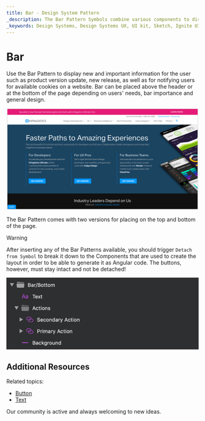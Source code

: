 ```yaml
---
title: Bar - Design System Pattern
_description: The Bar Pattern Symbols combine various components to display important or new information in the top or bottom of the page.
_keywords: Design Systems, Design Systems UX, UI kit, Sketch, Ignite UI for Angular, Sketch to Angular, Angular, Angular Design System, Export code from Sketch, Design Kits for Angular, Sketch HTML, Sketch to HTML, Sketch UI kits
---
```


# Bar

Use the Bar Pattern to display new and important information for the user such as product version update, new release, as well as for notifying users for available cookies on a website. Bar can be placed above the header or at the bottom of the page depending on users' needs, bar importance and general design.

<img class="responsive-img" src="../images/bar.png" srcset="../images/bar@2x.png 2x" />

The Bar Pattern comes with two versions for placing on the top and bottom of the page.


> [!WARNING]
> After inserting any of the Bar Patterns available, you should trigger `Detach from Symbol` to break it down to the Components that are used to create the layout in order to be able to generate it as Angular code. The buttons, however, must stay intact and not be detached!

<img class="responsive-img" src="../images/bar_detach.png" />

## Additional Resources

Related topics:

- [Button](../components/button.md)
- [Text](../components/text.md)
  <div class="divider--half"></div>

Our community is active and always welcoming to new ideas.


